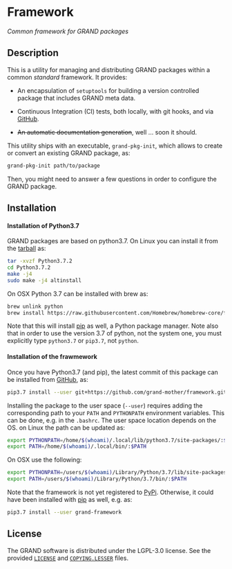 # Framework
_Common framework for GRAND packages_


## Description

This is a utility for managing and distributing GRAND packages within a common
_standard_ framework. It provides:

- An encapsulation of `setuptools` for building a version controlled package
  that includes GRAND meta data.

- Continuous Integration (CI) tests, both locally, with git hooks, and
  via [GitHub][GITHUB].

- ~~An automatic documentation generation~~, well ... soon it should.

This utility ships with an executable, `grand-pkg-init`, which allows to create
or convert an existing GRAND package, as:
```bash
grand-pkg-init path/to/package
```
Then, you might need to answer a few questions in order to configure the GRAND
package.


## Installation

#### Installation of Python3.7

GRAND packages are based on python3.7. On Linux you can install it from the
[tarball](https://www.python.org/downloads) as:
```bash
tar -xvzf Python3.7.2
cd Python3.7.2
make -j4
sudo make -j4 altinstall
```
On OSX Python 3.7 can be installed with brew as:
```bash
brew unlink python
brew install https://raw.githubusercontent.com/Homebrew/homebrew-core/fd8bca8d1cf515bab1da7389afaffec71025cbd3/Formula/python.rb
```
Note that this will install [pip][PIP] as well, a Python package manager. Note
also that in order to use the version 3.7 of python, not the system one, you
must explicitly type `python3.7` or `pip3.7`, not `python`.

#### Installation of the frawmework

Once you have Python3.7 (and pip), the latest commit of this package can
be installed from [GitHub][GITHUB], as:
```bash
pip3.7 install --user git+https://github.com/grand-mother/framework.git@master
```
Installing the package to the user space (`--user`) requires adding the
corresponding path to your `PATH` and `PYTHONPATH` environment variables. This
can be done, e.g. in the `.bashrc`. The user space location depends on the OS.
on Linux the path can be updated as:
```bash
export PYTHONPATH=/home/$(whoami)/.local/lib/python3.7/site-packages/:$PYTHONPATH
export PATH=/home/$(whoami)/.local/bin/:$PATH
```
On OSX use the following:
```bash
export PYTHONPATH=/users/$(whoami)/Library/Python/3.7/lib/site-packages/:$PYTHONPATH
export PATH=/users/$(whoami)/Library/Python/3.7/bin/:$PATH
```

Note that the framework is not yet registered to [PyPi][PYPI]. Otherwise, it
could have been installed with [pip][PIP] as well, e.g. as:
```bash
pip3.7 install --user grand-framework
```

## License

The GRAND software is distributed under the LGPL-3.0 license. See the provided
[`LICENSE`][LICENSE] and [`COPYING.LESSER`][COPYING] files.


[COPYING]: https://github.com/grand-mother/framework/blob/master/COPYING.LESSER
[GITHUB]: https://github.com/grand-mother/framework
[LICENSE]: https://github.com/grand-mother/framework/blob/master/LICENSE
[PIP]: https://pypi.org/project/pip
[PYPI]: https://pypi.org/project/grand-framework
